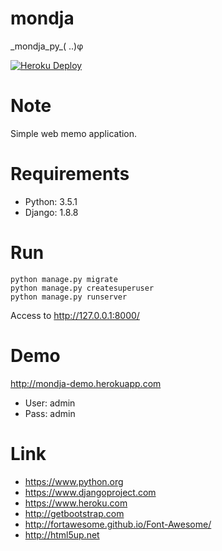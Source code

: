 # mondja
\_mondja\_py\_( ..)φ

[![Heroku Deploy](https://www.herokucdn.com/deploy/button.png)](https://heroku.com/deploy?template=https://github.com/y-tsutsu/mondja)

# Note
Simple web memo application.

# Requirements
* Python: 3.5.1
* Django: 1.8.8

# Run
```
python manage.py migrate
python manage.py createsuperuser
python manage.py runserver
```
Access to http://127.0.0.1:8000/

# Demo
http://mondja-demo.herokuapp.com  
* User: admin  
* Pass: admin

# Link
* https://www.python.org
* https://www.djangoproject.com
* https://www.heroku.com
* http://getbootstrap.com
* http://fortawesome.github.io/Font-Awesome/
* http://html5up.net
